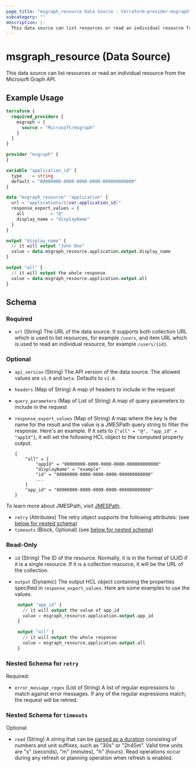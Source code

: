 ```yaml
---
page_title: "msgraph_resource Data Source - terraform-provider-msgraph"
subcategory: ""
description: |-
  This data source can list resources or read an individual resource from the Microsoft Graph API.
---
```


# msgraph_resource (Data Source)

This data source can list resources or read an individual resource from the Microsoft Graph API.

## Example Usage

```terraform
terraform {
  required_providers {
    msgraph = {
      source = "Microsoft/msgraph"
    }
  }
}

provider "msgraph" {
}

variable "application_id" {
  type    = string
  default = "00000000-0000-0000-0000-000000000000"
}

data "msgraph_resource" "application" {
  url = "applications/${var.application_id}"
  response_export_values = {
    all          = "@"
    display_name = "displayName"
  }
}

output "display_name" {
  // it will output "John Doe"
  value = data.msgraph_resource.application.output.display_name
}

output "all" {
  // it will output the whole response
  value = data.msgraph_resource.application.output.all
}
```

<!-- schema generated by tfplugindocs -->
## Schema

### Required

- `url` (String) The URL of the data source. It supports both collection URL which is used to list resources, for example `/users`, and item URL which is used to read an individual resource, for example `/users/{id}`.

### Optional

- `api_version` (String) The API version of the data source. The allowed values are `v1.0` and `beta`. Defaults to `v1.0`.
- `headers` (Map of String) A map of headers to include in the request
- `query_parameters` (Map of List of String) A map of query parameters to include in the request
- `response_export_values` (Map of String) A map where the key is the name for the result and the value is a JMESPath query string to filter the response. Here's an example. If it sets to `{"all" = "@", "app_id" = "appId"}`, it will set the following HCL object to the computed property output.

	```text
	{
		"all" = {
			"appId" = "00000000-0000-0000-0000-000000000000"
			"displayName" = "example"
			"id" = "00000000-0000-0000-0000-000000000000"
			...
		}
		"app_id" = "00000000-0000-0000-0000-000000000000"
	}
	```

To learn more about JMESPath, visit [JMESPath](https://jmespath.org/).
- `retry` (Attributes) The retry object supports the following attributes: (see [below for nested schema](#nestedatt--retry))
- `timeouts` (Block, Optional) (see [below for nested schema](#nestedblock--timeouts))

### Read-Only

- `id` (String) The ID of the resource. Normally, it is in the format of UUID if it is a single resource. If it is a collection resource, it will be the URL of the collection.
- `output` (Dynamic) The output HCL object containing the properties specified in `response_export_values`. Here are some examples to use the values.

	```terraform
	 output "app_id" {
	   // it will output the value of app_id
	   value = msgraph_resource.application.output.app_id
	 }
	 
	 output "all" {
	   // it will output the whole response
	   value = msgraph_resource.application.output.all
	 }
	```

<a id="nestedatt--retry"></a>
### Nested Schema for `retry`

Required:

- `error_message_regex` (List of String) A list of regular expressions to match against error messages. If any of the regular expressions match, the request will be retried.


<a id="nestedblock--timeouts"></a>
### Nested Schema for `timeouts`

Optional:

- `read` (String) A string that can be [parsed as a duration](https://pkg.go.dev/time#ParseDuration) consisting of numbers and unit suffixes, such as "30s" or "2h45m". Valid time units are "s" (seconds), "m" (minutes), "h" (hours). Read operations occur during any refresh or planning operation when refresh is enabled.

